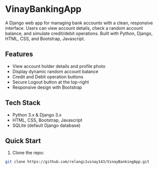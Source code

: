 # VinayBankingApp

A Django web app for managing bank accounts with a clean, responsive interface. Users can view account details, check a random account balance, and simulate credit/debit operations. Built with Python, Django, HTML, CSS, and Bootstrap, Javascript.

## Features

- View account holder details and profile photo
- Display dynamic random account balance
- Credit and Debit operation buttons
- Secure Logout button at the top-right
- Responsive design with Bootstrap

## Tech Stack

- Python 3.x & Django 3.x
- HTML, CSS, Bootstrap, Javascript
- SQLite (default Django database)

## Quick Start

1. Clone the repo:
```bash
git clone https://github.com/relangi1vinay143/VinayBankingApp.git

